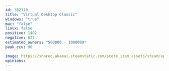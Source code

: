 ```yaml
---
id: 382110
title: "Virtual Desktop Classic"
windows: "true"
mac: "false"
linux: false
positive: 1402
negative: 627
estimated_owners: "500000 - 1000000"
peak_ccu: 90

image: https://shared.akamai.steamstatic.com/store_item_assets/steam/apps/382110/header.jpg?t=1720789559
opinions:
---
```

